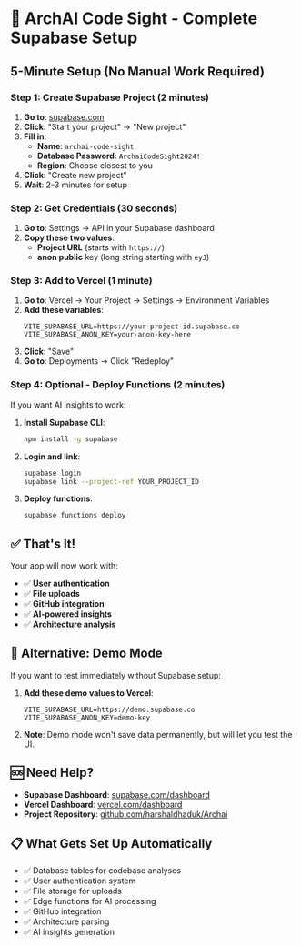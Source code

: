 # 🚀 ArchAI Code Sight - Complete Supabase Setup

## **5-Minute Setup (No Manual Work Required)**

### **Step 1: Create Supabase Project (2 minutes)**

1. **Go to**: [supabase.com](https://supabase.com)
2. **Click**: "Start your project" → "New project"
3. **Fill in**:
   - **Name**: `archai-code-sight`
   - **Database Password**: `ArchaiCodeSight2024!`
   - **Region**: Choose closest to you
4. **Click**: "Create new project"
5. **Wait**: 2-3 minutes for setup

### **Step 2: Get Credentials (30 seconds)**

1. **Go to**: Settings → API in your Supabase dashboard
2. **Copy these two values**:
   - **Project URL** (starts with `https://`)
   - **anon public** key (long string starting with `eyJ`)

### **Step 3: Add to Vercel (1 minute)**

1. **Go to**: Vercel → Your Project → Settings → Environment Variables
2. **Add these variables**:
   ```
   VITE_SUPABASE_URL=https://your-project-id.supabase.co
   VITE_SUPABASE_ANON_KEY=your-anon-key-here
   ```
3. **Click**: "Save"
4. **Go to**: Deployments → Click "Redeploy"

### **Step 4: Optional - Deploy Functions (2 minutes)**

If you want AI insights to work:

1. **Install Supabase CLI**:
   ```bash
   npm install -g supabase
   ```

2. **Login and link**:
   ```bash
   supabase login
   supabase link --project-ref YOUR_PROJECT_ID
   ```

3. **Deploy functions**:
   ```bash
   supabase functions deploy
   ```

## ✅ **That's It!**

Your app will now work with:
- ✅ **User authentication**
- ✅ **File uploads**
- ✅ **GitHub integration**
- ✅ **AI-powered insights**
- ✅ **Architecture analysis**

## 🔧 **Alternative: Demo Mode**

If you want to test immediately without Supabase setup:

1. **Add these demo values to Vercel**:
   ```
   VITE_SUPABASE_URL=https://demo.supabase.co
   VITE_SUPABASE_ANON_KEY=demo-key
   ```

2. **Note**: Demo mode won't save data permanently, but will let you test the UI.

## 🆘 **Need Help?**

- **Supabase Dashboard**: [supabase.com/dashboard](https://supabase.com/dashboard)
- **Vercel Dashboard**: [vercel.com/dashboard](https://vercel.com/dashboard)
- **Project Repository**: [github.com/harshaldhaduk/Archai](https://github.com/harshaldhaduk/Archai)

## 📋 **What Gets Set Up Automatically**

- ✅ Database tables for codebase analyses
- ✅ User authentication system
- ✅ File storage for uploads
- ✅ Edge functions for AI processing
- ✅ GitHub integration
- ✅ Architecture parsing
- ✅ AI insights generation
